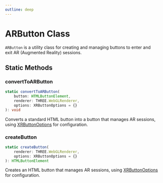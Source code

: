 ```yaml
---
outline: deep
---
```


# ARButton Class

`ARButton` is a utility class for creating and managing buttons to enter and exit AR (Augmented Reality) sessions.

## Static Methods

### convertToARButton

```ts
static convertToARButton(
    button: HTMLButtonElement,
    renderer: THREE.WebGLRenderer,
    options: XRButtonOptions = {}
): void
```

Converts a standard HTML button into a button that manages AR sessions, using [XRButtonOptions](./xr-button-options.md) for configuration.

### createButton

```ts
static createButton(
    renderer: THREE.WebGLRenderer,
    options: XRButtonOptions = {}
): HTMLButtonElement
```

Creates an HTML button that manages AR sessions, using [XRButtonOptions](./xr-button-options.md) for configuration.
